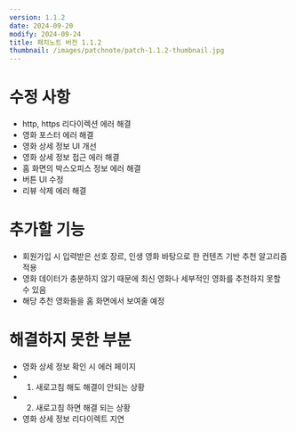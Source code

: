 ```yaml
---
version: 1.1.2
date: 2024-09-20
modify: 2024-09-24
title: 패치노트 버전 1.1.2
thumbnail: /images/patchnote/patch-1.1.2-thumbnail.jpg
---
```

# 수정 사항
- http, https 리다이렉션 에러 해결
- 영화 포스터 에러 해결
- 영화 상세 정보 UI 개선
- 영화 상세 정보 접근 에러 해결
- 홈 화면의 박스오피스 정보 에러 해결
- 버튼 UI 수정
- 리뷰 삭제 에러 해결

# 추가할 기능
- 회원가입 시 입력받은 선호 장르, 인생 영화 바탕으로 한 컨텐츠 기반 추천 알고리즘 적용
- 영화 데이터가 충분하지 않기 때문에 최신 영화나 세부적인 영화를 추천하지 못할 수 있음
- 해당 추천 영화들을 홈 화면에서 보여줄 예정

# 해결하지 못한 부분
- 영화 상세 정보 확인 시 에러 페이지
- 1. 새로고침 해도 해결이 안되는 상황
- 2. 새로고침 하면 해결 되는 상황
- 영화 상세 정보 리다이렉트 지연